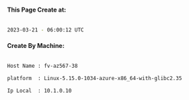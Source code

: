
   
#### This Page Create at:

```bash

2023-03-21 - 06:00:12 UTC

```

#### Create By Machine:

```bash

Host Name : fv-az567-38

platform  : Linux-5.15.0-1034-azure-x86_64-with-glibc2.35

Ip Local  : 10.1.0.10

```

